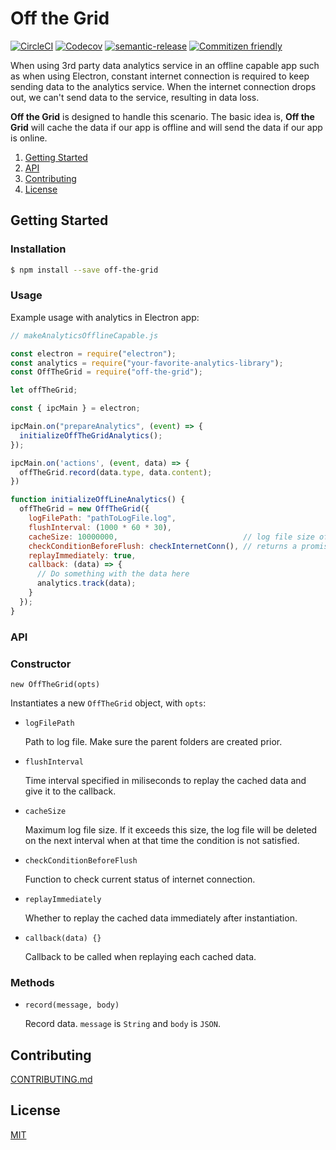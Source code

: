 # Off the Grid

[![CircleCI](https://img.shields.io/circleci/project/github/IrisVR/off-the-grid.svg?style=flat-square)](https://circleci.com/gh/IrisVR/off-the-grid)
[![Codecov](https://img.shields.io/codecov/c/github/IrisVR/off-the-grid.svg?style=flat-square)](https://codecov.io/gh/IrisVR/off-the-grid)
[![semantic-release](https://img.shields.io/badge/%20%20%F0%9F%93%A6%F0%9F%9A%80-semantic--release-e10079.svg)](https://github.com/semantic-release/semantic-release)
[![Commitizen friendly](https://img.shields.io/badge/commitizen-friendly-brightgreen.svg)](http://commitizen.github.io/cz-cli/)

When using 3rd party data analytics service in an offline capable app such as when using Electron, constant internet connection is required to keep sending data to the analytics service. When the internet connection drops out, we can't send data to the service, resulting in data loss. 

__Off the Grid__ is designed to handle this scenario. The basic idea is, __Off the Grid__ will cache the data if our app is offline and will send the data if our app is online.

1. [Getting Started](#getting-started)
2. [API](#api)
3. [Contributing](#contributing)
4. [License](#license)


## Getting Started
### Installation

```sh
$ npm install --save off-the-grid 
```

### Usage

Example usage with analytics in Electron app:

```js
// makeAnalyticsOfflineCapable.js

const electron = require("electron");
const analytics = require("your-favorite-analytics-library");
const OffTheGrid = require("off-the-grid");

let offTheGrid;

const { ipcMain } = electron;

ipcMain.on("prepareAnalytics", (event) => {
  initializeOffTheGridAnalytics();
});

ipcMain.on('actions', (event, data) => {
  offTheGrid.record(data.type, data.content);
})

function initializeOffLineAnalytics() {
  offTheGrid = new OffTheGrid({
    logFilePath: "pathToLogFile.log",
    flushInterval: (1000 * 60 * 30),
    cacheSize: 10000000,                            // log file size of 10 MB
    checkConditionBeforeFlush: checkInternetConn(), // returns a promise
    replayImmediately: true,           
    callback: (data) => {
      // Do something with the data here
      analytics.track(data);
    }
  });
}
```

### API
### Constructor

`new OffTheGrid(opts)`

Instantiates a new `OffTheGrid` object, with `opts`:

* `logFilePath`

  Path to log file. Make sure the parent folders are created prior.

* `flushInterval`

  Time interval specified in miliseconds to replay the cached data and give it to the callback.

* `cacheSize`

  Maximum log file size. If it exceeds this size, the log file will be deleted on the next interval when at that time the condition is not satisfied.

* `checkConditionBeforeFlush`

  Function to check current status of internet connection.

* `replayImmediately`

  Whether to replay the cached data immediately after instantiation.

* `callback(data) {}`

  Callback to be called when replaying each cached data. 

### Methods

* `record(message, body)`

  Record data. `message` is `String` and `body` is `JSON`.


## Contributing

[CONTRIBUTING.md](https://github.com/IrisVR/off-the-grid/blob/master/CONTRIBUTING.md)


## License

[MIT](https://github.com/IrisVR/off-the-grid/blob/master/LICENSE)

